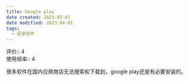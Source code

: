 ```yaml
---
title: Google play
date created: 2023-03-01
date modified: 2023-04-01
tags:
  - 安卓软件
---
```


评价:: 4  
使用频率:: 4

很多软件在国内应用商店无法搜索和下载到，google play还是有必要安装的。
